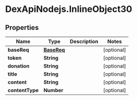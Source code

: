 # DexApiNodejs.InlineObject30

## Properties

Name | Type | Description | Notes
------------ | ------------- | ------------- | -------------
**baseReq** | [**BaseReq**](BaseReq.md) |  | [optional] 
**token** | **String** |  | [optional] 
**donation** | **String** |  | [optional] 
**title** | **String** |  | [optional] 
**content** | **String** |  | [optional] 
**contentType** | **Number** |  | [optional] 


